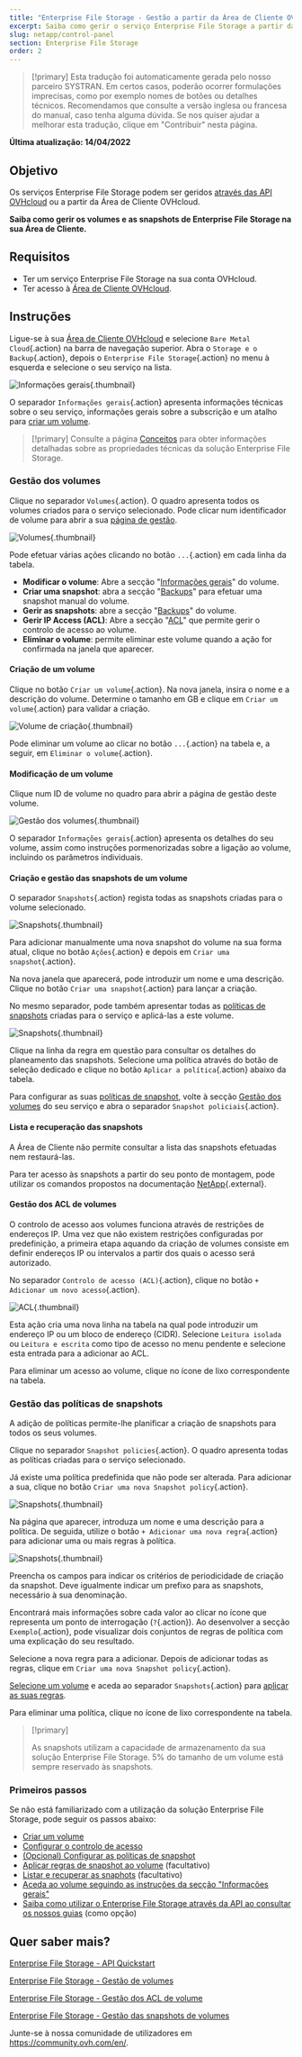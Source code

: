 ```yaml
---
title: "Enterprise File Storage - Gestão a partir da Área de Cliente OVHcloud"
excerpt: Saiba como gerir o serviço Enterprise File Storage a partir da Área de Cliente OVHcloud
slug: netapp/control-panel
section: Enterprise File Storage
order: 2
---
```


> [!primary]
> Esta tradução foi automaticamente gerada pelo nosso parceiro SYSTRAN. Em certos casos, poderão ocorrer formulações imprecisas, como por exemplo nomes de botões ou detalhes técnicos. Recomendamos que consulte a versão inglesa ou francesa do manual, caso tenha alguma dúvida. Se nos quiser ajudar a melhorar esta tradução, clique em "Contribuir" nesta página.
>

**Última atualização: 14/04/2022**

## Objetivo

Os serviços Enterprise File Storage podem ser geridos [através das API OVHcloud](https://docs.ovh.com/pt/storage/file-storage/netapp/quick-start/) ou a partir da Área de Cliente OVHcloud.

**Saiba como gerir os volumes e as snapshots de Enterprise File Storage na sua Área de Cliente.**

## Requisitos

- Ter um serviço Enterprise File Storage na sua conta OVHcloud.
- Ter acesso à [Área de Cliente OVHcloud](https://www.ovh.com/auth/?action=gotomanager&from=https://www.ovh.pt/&ovhSubsidiary=pt).

## Instruções <a name="instructions"></a>

Ligue-se à sua [Área de Cliente OVHcloud](https://www.ovh.com/auth/?action=gotomanager&from=https://www.ovh.pt/&ovhSubsidiary=pt) e selecione `Bare Metal Cloud`{.action} na barra de navegação superior. Abra o `Storage e o Backup`{.action}, depois o `Enterprise File Storage`{.action} no menu à esquerda e selecione o seu serviço na lista.

![Informações gerais](images/manage_enterprise01.png){.thumbnail}

O separador `Informações gerais`{.action} apresenta informações técnicas sobre o seu serviço, informações gerais sobre a subscrição e um atalho para [criar um volume](#create_volume).

> [!primary]
> Consulte a página [Conceitos](https://docs.ovh.com/pt/storage/file-storage/netapp/concepts/) para obter informações detalhadas sobre as propriedades técnicas da solução Enterprise File Storage.
>

### Gestão dos volumes <a name="manage_volume"></a>

Clique no separador `Volumes`{.action}. O quadro apresenta todos os volumes criados para o serviço selecionado. Pode clicar num identificador de volume para abrir a sua [página de gestão](#modify_volume). 

![Volumes](images/manage_enterprise02.png){.thumbnail}

Pode efetuar várias ações clicando no botão `...`{.action} em cada linha da tabela.

- **Modificar o volume**: Abre a secção "[Informações gerais](#modify_volume)" do volume.
- **Criar uma snapshot**: abra a secção "[Backups](#snapshots)" para efetuar uma snapshot manual do volume.
- **Gerir as snapshots**: abre a secção "[Backups](#snapshots)" do volume.
- **Gerir IP Access (ACL)**: Abre a secção "[ACL](#access_control)" que permite gerir o controlo de acesso ao volume.
- **Eliminar o volume**: permite eliminar este volume quando a ação for confirmada na janela que aparecer.

#### Criação de um volume <a name="create_volume"></a>

Clique no botão `Criar um volume`{.action}. Na nova janela, insira o nome e a descrição do volume. Determine o tamanho em GB e clique em `Criar um volume`{.action} para validar a criação.

![Volume de criação](images/manage_enterprise03.png){.thumbnail}

Pode eliminar um volume ao clicar no botão `...`{.action} na tabela e, a seguir, em `Eliminar o volume`{.action}.

#### Modificação de um volume <a name="modify_volume"></a>

Clique num ID de volume no quadro para abrir a página de gestão deste volume.

![Gestão dos volumes](images/manage_enterprise04.png){.thumbnail}

O separador `Informações gerais`{.action} apresenta os detalhes do seu volume, assim como instruções pormenorizadas sobre a ligação ao volume, incluindo os parâmetros individuais.

#### Criação e gestão das snapshots de um volume <a name="snapshots"></a>

O separador `Snapshots`{.action} regista todas as snapshots criadas para o volume selecionado.

![Snapshots](images/manage_enterprise05.png){.thumbnail}

Para adicionar manualmente uma nova snapshot do volume na sua forma atual, clique no botão `Ações`{.action} e depois em `Criar uma snapshot`{.action}.

Na nova janela que aparecerá, pode introduzir um nome e uma descrição. Clique no botão `Criar uma snapshot`{.action} para lançar a criação.

No mesmo separador, pode também apresentar todas as [políticas de snapshots](#snapshot_policy) criadas para o serviço e aplicá-las a este volume.

![Snapshots](images/manage_enterprise06.png){.thumbnail}

Clique na linha da regra em questão para consultar os detalhes do planeamento das snapshots. Selecione uma política através do botão de seleção dedicado e clique no botão `Aplicar a política`{.action} abaixo da tabela.

Para configurar as suas [políticas de snapshot](#snapshot_policy), volte à secção [Gestão dos volumes](#instructions) do seu serviço e abra o separador `Snapshot policiais`{.action}.

#### Lista e recuperação das snapshots <a name="access_snapshots"></a>

A Área de Cliente não permite consultar a lista das snapshots efetuadas nem restaurá-las.

Para ter acesso às snapshots a partir do seu ponto de montagem, pode utilizar os comandos propostos na documentação [NetApp](https://library.netapp.com/ecmdocs/ECMP1196991/html/GUID-36DC110C-C0FE-4313-BF53-1C12838F7BBD.html){.external}.

#### Gestão dos ACL de volumes <a name="access_control"></a>

O controlo de acesso aos volumes funciona através de restrições de endereços IP. Uma vez que não existem restrições configuradas por predefinição, a primeira etapa aquando da criação de volumes consiste em definir endereços IP ou intervalos a partir dos quais o acesso será autorizado.

No separador `Controlo de acesso (ACL)`{.action}, clique no botão `+ Adicionar um novo acesso`{.action}.

![ACL](images/manage_enterprise07.png){.thumbnail}

Esta ação cria uma nova linha na tabela na qual pode introduzir um endereço IP ou um bloco de endereço (CIDR). Selecione `Leitura isolada` ou `Leitura e escrita` como tipo de acesso no menu pendente e selecione esta entrada para a adicionar ao ACL.

Para eliminar um acesso ao volume, clique no ícone de lixo correspondente na tabela.

### Gestão das políticas de snapshots <a name="snapshot_policy"></a>

A adição de políticas permite-lhe planificar a criação de snapshots para todos os seus volumes.

Clique no separador `Snapshot policies`{.action}. O quadro apresenta todas as políticas criadas para o serviço selecionado.

Já existe uma política predefinida que não pode ser alterada. Para adicionar a sua, clique no botão `Criar uma nova Snapshot policy`{.action}.

![Snapshots](images/manage_enterprise08.png){.thumbnail}

Na página que aparecer, introduza um nome e uma descrição para a política. De seguida, utilize o botão `+ Adicionar uma nova regra`{.action} para adicionar uma ou mais regras à política.

![Snapshots](images/manage_enterprise09.png){.thumbnail}

Preencha os campos para indicar os critérios de periodicidade de criação da snapshot. Deve igualmente indicar um prefixo para as snapshots, necessário à sua denominação.

Encontrará mais informações sobre cada valor ao clicar no ícone que representa um ponto de interrogação (`?`{.action}). Ao desenvolver a secção `Exemplo`{.action}, pode visualizar dois conjuntos de regras de política com uma explicação do seu resultado.

Selecione a nova regra para a adicionar. Depois de adicionar todas as regras, clique em `Criar uma nova Snapshot policy`{.action}.

[Selecione um volume](#manage_volume) e aceda ao separador `Snapshots`{.action} para [aplicar as suas regras](#snapshots).

Para eliminar uma política, clique no ícone de lixo correspondente na tabela.

> [!primary]
>
> As snapshots utilizam a capacidade de armazenamento da sua solução Enterprise File Storage. 5% do tamanho de um volume está sempre reservado às snapshots.
>

### Primeiros passos <a name="firststeps"></a>

Se não está familiarizado com a utilização da solução Enterprise File Storage, pode seguir os passos abaixo:

- [Criar um volume](#create_volume)
- [Configurar o controlo de acesso](#access_control)
- [(Opcional) Configurar as políticas de snapshot](#snapshot_policy)
- [Aplicar regras de snapshot ao volume](#snapshots) (facultativo)
- [Listar e recuperar as snaphots](#access_snapshots) (facultativo)
- [Aceda ao volume seguindo as instruções da secção "Informações gerais"](#modify_volume)
- [Saiba como utilizar o Enterprise File Storage através da API ao consultar os nossos guias](#gofurther) (como opção)

## Quer saber mais? <a name="gofurther"></a>

[Enterprise File Storage - API Quickstart](https://docs.ovh.com/pt/storage/file-storage/netapp/quick-start/)

[Enterprise File Storage - Gestão de volumes](https://docs.ovh.com/pt/storage/file-storage/netapp/volumes/)

[Enterprise File Storage - Gestão dos ACL de volume](https://docs.ovh.com/pt/storage/file-storage/netapp/volume-acl/)

[Enterprise File Storage - Gestão das snapshots de volumes](https://docs.ovh.com/pt/storage/file-storage/netapp/volume-snapshots/)

Junte-se à nossa comunidade de utilizadores em <https://community.ovh.com/en/>.
